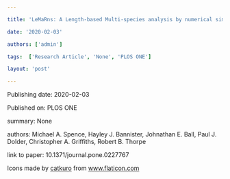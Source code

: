 ---
title: 'LeMaRns: A Length-based Multi-species analysis by numerical simulation in R'
date: '2020-02-03'
authors: ['admin']
tags:  ['Research Article', 'None', 'PLOS ONE']
layout: 'post'
---
Publishing date: 2020-02-03

Published on: PLOS ONE

summary: None

authors: Michael A. Spence, Hayley J. Bannister, Johnathan E. Ball, Paul J. Dolder, Christopher A. Griffiths, Robert B. Thorpe

link to paper: 10.1371/journal.pone.0227767

Icons made by <a href="https://www.flaticon.com/free-icon/bookshelves_3576884" title="catkuro">catkuro</a> from <a href="https://www.flaticon.com/" title="Flaticon"> www.flaticon.com</a>